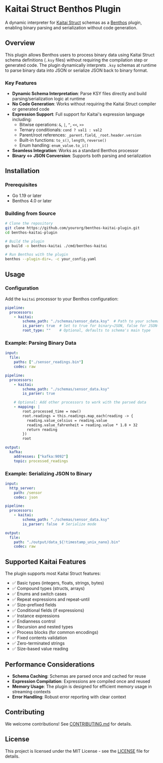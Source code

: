 # Kaitai Struct Benthos Plugin

A dynamic interpreter for [Kaitai Struct](https://kaitai.io/) schemas as a [Benthos](https://www.benthos.dev/) plugin, enabling binary parsing and serialization without code generation.

## Overview

This plugin allows Benthos users to process binary data using Kaitai Struct schema definitions (`.ksy` files) without requiring the compilation step or generated code. The plugin dynamically interprets `.ksy` schemas at runtime to parse binary data into JSON or serialize JSON back to binary format.

### Key Features

- **Dynamic Schema Interpretation**: Parse KSY files directly and build parsing/serialization logic at runtime
- **No Code Generation**: Works without requiring the Kaitai Struct compiler or generated code
- **Expression Support**: Full support for Kaitai's expression language including:
  - Bitwise operations: `&`, `|`, `^`, `<<`, `>>`
  - Ternary conditionals: `cond ? val1 : val2`
  - Parent/root references: `_parent.field`, `_root.header.version`
  - Built-in functions: `to_s()`, `length`, `reverse()`
  - Enum handling: `enum_value.to_i()`
- **Seamless Integration**: Works as a standard Benthos processor
- **Binary ↔ JSON Conversion**: Supports both parsing and serialization

## Installation

### Prerequisites

- Go 1.19 or later
- Benthos 4.0 or later

### Building from Source

```bash
# Clone the repository
git clone https://github.com/yourorg/benthos-kaitai-plugin.git
cd benthos-kaitai-plugin

# Build the plugin
go build -o benthos-kaitai ./cmd/benthos-kaitai

# Run Benthos with the plugin
benthos --plugin-dir=. -c your_config.yaml
```

## Usage

### Configuration

Add the `kaitai` processor to your Benthos configuration:

```yaml
pipeline:
  processors:
    - kaitai:
        schema_path: "./schemas/sensor_data.ksy"  # Path to your schema file
        is_parser: true  # Set to true for binary→JSON, false for JSON→binary
        root_type: ""    # Optional, defaults to schema's main type
```

### Example: Parsing Binary Data

```yaml
input:
  file:
    paths: ["./sensor_readings.bin"]
    codec: raw

pipeline:
  processors:
    - kaitai:
        schema_path: "./schemas/sensor_data.ksy"
        is_parser: true

    # Optional: Add other processors to work with the parsed data
    - mapping: |
        root.processed_time = now()
        root.readings = this.readings.map_each(reading -> {
          reading.value_celsius = reading.value
          reading.value_fahrenheit = reading.value * 1.8 + 32
          return reading
        })
        root

output:
  kafka:
    addresses: ["kafka:9092"]
    topic: processed_readings
```

### Example: Serializing JSON to Binary

```yaml
input:
  http_server:
    path: /sensor
    codec: json

pipeline:
  processors:
    - kaitai:
        schema_path: "./schemas/sensor_data.ksy"
        is_parser: false  # Serialize mode

output:
  file:
    path: "./output/data_${!timestamp_unix_nano}.bin"
    codec: raw
```

## Supported Kaitai Features

The plugin supports most Kaitai Struct features:

- ✅ Basic types (integers, floats, strings, bytes)
- ✅ Compound types (structs, arrays)
- ✅ Enums and switch cases
- ✅ Repeat expressions and repeat-until
- ✅ Size-prefixed fields
- ✅ Conditional fields (if expressions)
- ✅ Instance expressions
- ✅ Endianness control
- ✅ Recursion and nested types
- ✅ Process blocks (for common encodings)
- ✅ Fixed contents validation
- ✅ Zero-terminated strings
- ✅ Size-based value reading

## Performance Considerations

- **Schema Caching**: Schemas are parsed once and cached for reuse
- **Expression Compilation**: Expressions are compiled once and reused
- **Memory Usage**: The plugin is designed for efficient memory usage in streaming contexts
- **Error Handling**: Robust error reporting with clear context

## Contributing

We welcome contributions! See [CONTRIBUTING.md](CONTRIBUTING.md) for details.

## License

This project is licensed under the MIT License - see the [LICENSE](LICENSE) file for details.
